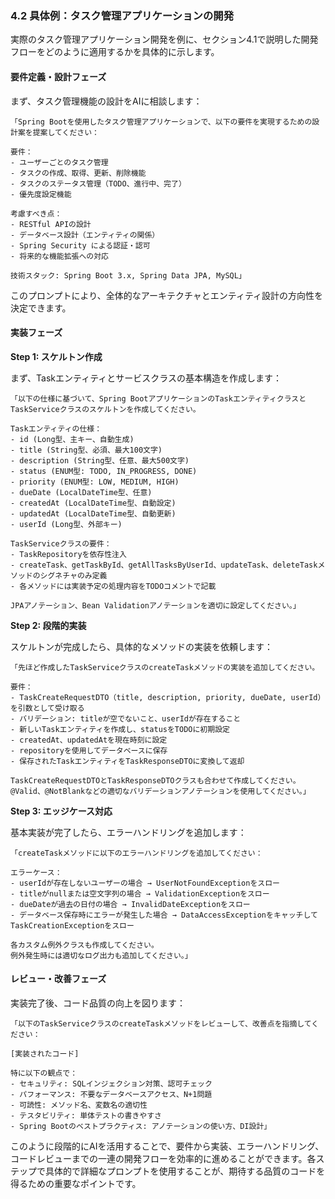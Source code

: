 ### 4.2 具体例：タスク管理アプリケーションの開発

実際のタスク管理アプリケーション開発を例に、セクション4.1で説明した開発フローをどのように適用するかを具体的に示します。

#### 要件定義・設計フェーズ

まず、タスク管理機能の設計をAIに相談します：

```
「Spring Bootを使用したタスク管理アプリケーションで、以下の要件を実現するための設計案を提案してください：

要件：
- ユーザーごとのタスク管理
- タスクの作成、取得、更新、削除機能
- タスクのステータス管理（TODO、進行中、完了）
- 優先度設定機能

考慮すべき点：
- RESTful APIの設計
- データベース設計（エンティティの関係）
- Spring Security による認証・認可
- 将来的な機能拡張への対応

技術スタック: Spring Boot 3.x, Spring Data JPA, MySQL」
```

このプロンプトにより、全体的なアーキテクチャとエンティティ設計の方向性を決定できます。

#### 実装フェーズ

**Step 1: スケルトン作成**

まず、Taskエンティティとサービスクラスの基本構造を作成します：

```
「以下の仕様に基づいて、Spring BootアプリケーションのTaskエンティティクラスとTaskServiceクラスのスケルトンを作成してください。

Taskエンティティの仕様：
- id (Long型、主キー、自動生成)
- title (String型、必須、最大100文字)
- description (String型、任意、最大500文字)
- status (ENUM型: TODO, IN_PROGRESS, DONE)
- priority (ENUM型: LOW, MEDIUM, HIGH)
- dueDate (LocalDateTime型、任意)
- createdAt (LocalDateTime型、自動設定)
- updatedAt (LocalDateTime型、自動更新)
- userId (Long型、外部キー)

TaskServiceクラスの要件：
- TaskRepositoryを依存性注入
- createTask、getTaskById、getAllTasksByUserId、updateTask、deleteTaskメソッドのシグネチャのみ定義
- 各メソッドには実装予定の処理内容をTODOコメントで記載

JPAアノテーション、Bean Validationアノテーションを適切に設定してください。」
```

**Step 2: 段階的実装**

スケルトンが完成したら、具体的なメソッドの実装を依頼します：

```
「先ほど作成したTaskServiceクラスのcreateTaskメソッドの実装を追加してください。

要件：
- TaskCreateRequestDTO（title, description, priority, dueDate, userId）を引数として受け取る
- バリデーション: titleが空でないこと、userIdが存在すること
- 新しいTaskエンティティを作成し、statusをTODOに初期設定
- createdAt、updatedAtを現在時刻に設定
- repositoryを使用してデータベースに保存
- 保存されたTaskエンティティをTaskResponseDTOに変換して返却

TaskCreateRequestDTOとTaskResponseDTOクラスも合わせて作成してください。
@Valid、@NotBlankなどの適切なバリデーションアノテーションを使用してください。」
```

**Step 3: エッジケース対応**

基本実装が完了したら、エラーハンドリングを追加します：

```
「createTaskメソッドに以下のエラーハンドリングを追加してください：

エラーケース：
- userIdが存在しないユーザーの場合 → UserNotFoundExceptionをスロー
- titleがnullまたは空文字列の場合 → ValidationExceptionをスロー
- dueDateが過去の日付の場合 → InvalidDateExceptionをスロー
- データベース保存時にエラーが発生した場合 → DataAccessExceptionをキャッチしてTaskCreationExceptionをスロー

各カスタム例外クラスも作成してください。
例外発生時には適切なログ出力も追加してください。」
```

#### レビュー・改善フェーズ

実装完了後、コード品質の向上を図ります：

```
「以下のTaskServiceクラスのcreateTaskメソッドをレビューして、改善点を指摘してください：

[実装されたコード]

特に以下の観点で：
- セキュリティ: SQLインジェクション対策、認可チェック
- パフォーマンス: 不要なデータベースアクセス、N+1問題
- 可読性: メソッド名、変数名の適切性
- テスタビリティ: 単体テストの書きやすさ
- Spring Bootのベストプラクティス: アノテーションの使い方、DI設計」
```

このように段階的にAIを活用することで、要件から実装、エラーハンドリング、コードレビューまでの一連の開発フローを効率的に進めることができます。各ステップで具体的で詳細なプロンプトを使用することが、期待する品質のコードを得るための重要なポイントです。